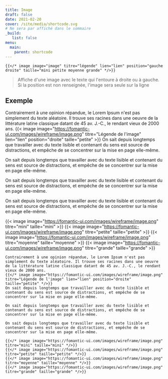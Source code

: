 ```yaml
---
title: Image
draft: false 
date: 2021-02-20 
cover: /site/media/shortcode.svg
# Ne sera par affiché dans le sommaire
_build:
   list: false
menu: 
  main:
    parent: shortcode
---
```


```go-html-template
{{</* image image="image" titre="légende" lien="lien" position="gauche droite" taille="mini petite moyenne grande" */>}}
```
<!--more-->
> Affiche d'une image avec le texte qui l'entoure à droite ou à gauche.  
> Si la position est non renseignée, l'image sera seule sur la ligne 

## Exemple
Contrairement à une opinion répandue, le Lorem Ipsum n'est pas simplement du texte aléatoire. Il trouve ses racines dans une oeuvre de la littérature latine classique datant de 45 av. J.-C., le rendant vieux de 2000 ans.
{{< image image="https://fomantic-ui.com/images/wireframe/image.png" titre="Légende de l'image" lien="lien" position="droite" taille="petite" >}} 
On sait depuis longtemps que travailler avec du texte lisible et contenant du sens est source de distractions, et empêche de se concentrer sur la mise en page elle-même.

On sait depuis longtemps que travailler avec du texte lisible et contenant du sens est source de distractions, et empêche de se concentrer sur la mise en page elle-même.

On sait depuis longtemps que travailler avec du texte lisible et contenant du sens est source de distractions, et empêche de se concentrer sur la mise en page elle-même.

On sait depuis longtemps que travailler avec du texte lisible et contenant du sens est source de distractions, et empêche de se concentrer sur la mise en page elle-même.

{{< image image="https://fomantic-ui.com/images/wireframe/image.png" titre="mini" taille="mini" >}} 
{{< image image="https://fomantic-ui.com/images/wireframe/image.png" titre="petite" taille="petite" >}} 
{{< image image="https://fomantic-ui.com/images/wireframe/image.png" titre="moyenne" taille="moyenne" >}} 
{{< image image="https://fomantic-ui.com/images/wireframe/image.png" titre="grande" taille="grande" >}} 

```go-html-template
Contrairement à une opinion répandue, le Lorem Ipsum n'est pas simplement du texte aléatoire. Il trouve ses racines dans une oeuvre de la littérature latine classique datant de 45 av. J.-C., le rendant vieux de 2000 ans.
{{</* image image="https://fomantic-ui.com/images/wireframe/image.png" titre="Légende de l'image" lien="lien" position="droite" taille="petite" */>}} 
On sait depuis longtemps que travailler avec du texte lisible et contenant du sens est source de distractions, et empêche de se concentrer sur la mise en page elle-même.

On sait depuis longtemps que travailler avec du texte lisible et contenant du sens est source de distractions, et empêche de se concentrer sur la mise en page elle-même.

On sait depuis longtemps que travailler avec du texte lisible et contenant du sens est source de distractions, et empêche de se concentrer sur la mise en page elle-même.

{{</* image image="https://fomantic-ui.com/images/wireframe/image.png" titre="mini" taille="mini" */>}} 
{{</* image image="https://fomantic-ui.com/images/wireframe/image.png" titre="petite" taille="petite" */>}} 
{{</* image image="https://fomantic-ui.com/images/wireframe/image.png" titre="moyenne" taille="moyenne" */>}} 
{{</* image image="https://fomantic-ui.com/images/wireframe/image.png" titre="grande" taille="grande" */>}} 
```
